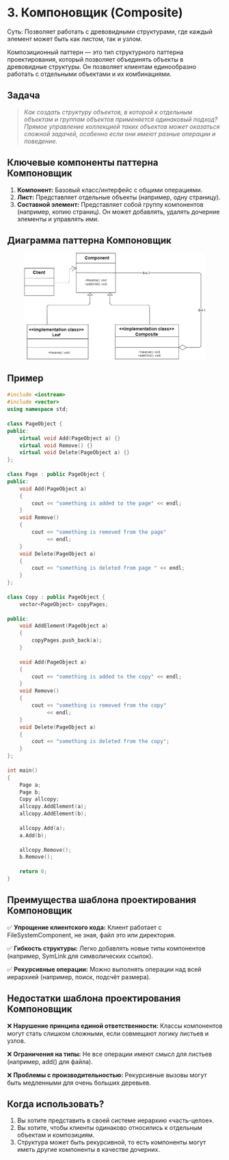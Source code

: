 # 3. Компоновщик (Composite)

Суть: Позволяет работать с древовидными структурами, где каждый элемент может быть как листом, так и узлом.

Композиционный паттерн — это тип структурного паттерна проектирования, который позволяет объединять объекты в древовидные структуры. Он позволяет клиентам единообразно работать с отдельными объектами и их комбинациями.

## Задача
>_Как создать структуру объектов, в которой к отдельным объектам и группам объектов применяется одинаковый подход? Прямое управление коллекцией таких объектов может оказаться сложной задачей, особенно если они имеют разные операции и поведение._

## Ключевые компоненты паттерна Компоновщик
1. __Компонент:__
Базовый класс/интерфейс с общими операциями.
2. __Лист:__
Представляет отдельные объекты (например, одну страницу).
3. __Составной элемент:__
Представляет собой группу компонентов (например, копию страниц). Он может добавлять, удалять дочерние элементы и управлять ими.

## Диаграмма паттерна Компоновщик
<figure>
    <img src ="/assets/images/Diagram_Composite.png" alt = "Composite">
</figure>

## Пример
```c++
#include <iostream>
#include <vector>
using namespace std;

class PageObject {
public:
    virtual void Add(PageObject a) {}
    virtual void Remove() {}
    virtual void Delete(PageObject a) {}
};

class Page : public PageObject {
public:
    void Add(PageObject a)
    {
        cout << "something is added to the page" << endl;
    }
    void Remove()
    {
        cout << "something is removed from the page"
             << endl;
    }
    void Delete(PageObject a)
    {
        cout << "something is deleted from page " << endl;
    }
};

class Copy : public PageObject {
    vector<PageObject> copyPages;

public:
    void AddElement(PageObject a)
    {
        copyPages.push_back(a);
    }

    void Add(PageObject a)
    {
        cout << "something is added to the copy" << endl;
    }
    void Remove()
    {
        cout << "something is removed from the copy"
             << endl;
    }
    void Delete(PageObject a)
    {
        cout << "something is deleted from the copy";
    }
};

int main()
{
    Page a;
    Page b;
    Copy allcopy;
    allcopy.AddElement(a);
    allcopy.AddElement(b);

    allcopy.Add(a);
    a.Add(b);

    allcopy.Remove();
    b.Remove();

    return 0;
}
```

## Преимущества шаблона проектирования Компоновщик
✅ __Упрощение клиентского кода:__ Клиент работает с FileSystemComponent, не зная, файл это или директория.

✅ __Гибкость структуры:__ Легко добавлять новые типы компонентов (например, SymLink для символических ссылок).

✅ __Рекурсивные операции:__ Можно выполнять операции над всей иерархией (например, поиск, подсчёт размера).

## Недостатки шаблона проектирования Компоновщик
❌ __Нарушение принципа единой ответственности:__ Классы компонентов могут стать слишком сложными, если совмещают логику листьев и узлов.

❌ __Ограничения на типы:__ Не все операции имеют смысл для листьев (например, add() для файла).

❌ __Проблемы с производительностью:__ Рекурсивные вызовы могут быть медленными для очень больших деревьев.

## Когда использовать?
1. Вы хотите представить в своей системе иерархию «часть-целое».
2. Вы хотите, чтобы клиенты одинаково относились к отдельным объектам и композициям.
3. Структура может быть рекурсивной, то есть компоненты могут иметь другие компоненты в качестве дочерних.